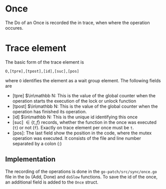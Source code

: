 # Once

The Do of an Once is recorded the in trace, when where the operation occures.

# Trace element

The basic form of the trace element is

```
O,[tpre],[tpost],[id],[suc],[pos]
```

where `O` identifies the element as a wait group element. The following
fields are

- [tpre] $\in\mathbb N: This is the value of the global counter when the operation starts
  the execution of the lock or unlock function
- [tpost] $\in\mathbb N: This is the value of the global counter when the operation has finished
  its operation.
- [id] $\in\mathbb N: This is the unique id identifying this once
- [suc] $\in \{t, f\}$ records, whether the function in the once was
  executed (`t`) or not (`f`). Exactly on trace element per once must be `t`.
- [pos]: The last field show the position in the code, where the mutex operation
  was executed. It consists of the file and line number separated by a colon (:)

## Implementation

The recording of the operations is done in the `go-patch/src/sync/once.go` file in the `Do` (Add, Done) and `doSlow` functions. To save the id of the once, an additional field is added to the `Once` struct.
